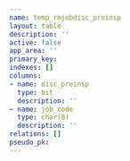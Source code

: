```yaml
---
name: temp_rmjobdisc_preinsp
layout: table
description: ''
active: false
app_area: ''
primary_key: 
indexes: []
columns:
- name: disc_preinsp
  type: bit
  description: ''
- name: job_code
  type: char(8)
  description: ''
relations: []
pseudo_pk: 
---
```


